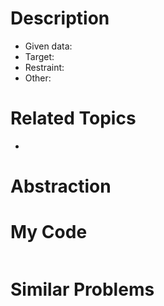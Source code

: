 Description
================
* Given data:
* Target: 
* Restraint: 
* Other: 

Related Topics
================
* 

Abstraction
================

My Code
================

```md

```

Similar Problems
===============
